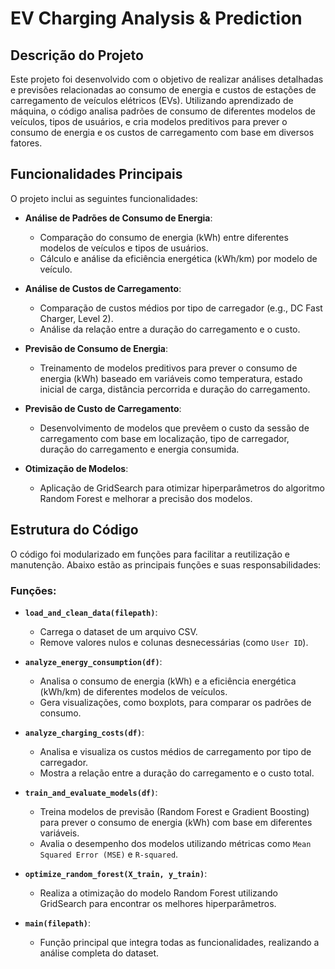# EV Charging Analysis & Prediction

## Descrição do Projeto

Este projeto foi desenvolvido com o objetivo de realizar análises detalhadas e previsões relacionadas ao consumo de energia e custos de estações de carregamento de veículos elétricos (EVs). Utilizando aprendizado de máquina, o código analisa padrões de consumo de diferentes modelos de veículos, tipos de usuários, e cria modelos preditivos para prever o consumo de energia e os custos de carregamento com base em diversos fatores.

## Funcionalidades Principais

O projeto inclui as seguintes funcionalidades:

- **Análise de Padrões de Consumo de Energia**:
  - Comparação do consumo de energia (kWh) entre diferentes modelos de veículos e tipos de usuários.
  - Cálculo e análise da eficiência energética (kWh/km) por modelo de veículo.

- **Análise de Custos de Carregamento**:
  - Comparação de custos médios por tipo de carregador (e.g., DC Fast Charger, Level 2).
  - Análise da relação entre a duração do carregamento e o custo.

- **Previsão de Consumo de Energia**:
  - Treinamento de modelos preditivos para prever o consumo de energia (kWh) baseado em variáveis como temperatura, estado inicial de carga, distância percorrida e duração do carregamento.

- **Previsão de Custo de Carregamento**:
  - Desenvolvimento de modelos que prevêem o custo da sessão de carregamento com base em localização, tipo de carregador, duração do carregamento e energia consumida.

- **Otimização de Modelos**:
  - Aplicação de GridSearch para otimizar hiperparâmetros do algoritmo Random Forest e melhorar a precisão dos modelos.

## Estrutura do Código

O código foi modularizado em funções para facilitar a reutilização e manutenção. Abaixo estão as principais funções e suas responsabilidades:

### Funções:

- **`load_and_clean_data(filepath)`**:
  - Carrega o dataset de um arquivo CSV.
  - Remove valores nulos e colunas desnecessárias (como `User ID`).

- **`analyze_energy_consumption(df)`**:
  - Analisa o consumo de energia (kWh) e a eficiência energética (kWh/km) de diferentes modelos de veículos.
  - Gera visualizações, como boxplots, para comparar os padrões de consumo.

- **`analyze_charging_costs(df)`**:
  - Analisa e visualiza os custos médios de carregamento por tipo de carregador.
  - Mostra a relação entre a duração do carregamento e o custo total.

- **`train_and_evaluate_models(df)`**:
  - Treina modelos de previsão (Random Forest e Gradient Boosting) para prever o consumo de energia (kWh) com base em diferentes variáveis.
  - Avalia o desempenho dos modelos utilizando métricas como `Mean Squared Error (MSE)` e `R-squared`.

- **`optimize_random_forest(X_train, y_train)`**:
  - Realiza a otimização do modelo Random Forest utilizando GridSearch para encontrar os melhores hiperparâmetros.

- **`main(filepath)`**:
  - Função principal que integra todas as funcionalidades, realizando a análise completa do dataset.

